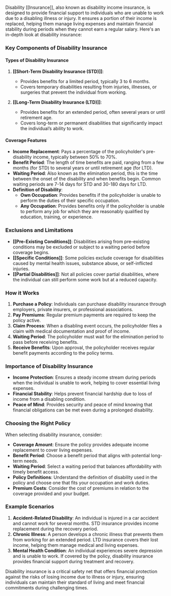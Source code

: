 Disability [[Insurance]], also known as disability income insurance, is designed to provide financial support to individuals who are unable to work due to a disabling illness or injury. It ensures a portion of their income is replaced, helping them manage living expenses and maintain financial stability during periods when they cannot earn a regular salary. Here's an in-depth look at disability insurance:

### Key Components of Disability Insurance

#### Types of Disability Insurance
1. **[[Short-Term Disability Insurance (STD)]]**:
   - Provides benefits for a limited period, typically 3 to 6 months.
   - Covers temporary disabilities resulting from injuries, illnesses, or surgeries that prevent the individual from working.

2. **[[Long-Term Disability Insurance (LTD)]]**:
   - Provides benefits for an extended period, often several years or until retirement age.
   - Covers long-term or permanent disabilities that significantly impact the individual’s ability to work.

#### Coverage Features
- **Income Replacement**: Pays a percentage of the policyholder's pre-disability income, typically between 50% to 70%.
- **Benefit Period**: The length of time benefits are paid, ranging from a few months (for STD) to several years or until retirement age (for LTD).
- **Waiting Period**: Also known as the elimination period, this is the time between the onset of the disability and when benefits begin. Common waiting periods are 7-14 days for STD and 30-180 days for LTD.
- **Definition of Disability**:
  - **Own Occupation**: Provides benefits if the policyholder is unable to perform the duties of their specific occupation.
  - **Any Occupation**: Provides benefits only if the policyholder is unable to perform any job for which they are reasonably qualified by education, training, or experience.

### Exclusions and Limitations
- **[[Pre-Existing Conditions]]**: Disabilities arising from pre-existing conditions may be excluded or subject to a waiting period before coverage begins.
- **[[Specific Conditions]]**: Some policies exclude coverage for disabilities caused by mental health issues, substance abuse, or self-inflicted injuries.
- **[[Partial Disabilities]]**: Not all policies cover partial disabilities, where the individual can still perform some work but at a reduced capacity.

### How it Works
1. **Purchase a Policy**: Individuals can purchase disability insurance through employers, private insurers, or professional associations.
2. **Pay Premiums**: Regular premium payments are required to keep the policy active.
3. **Claim Process**: When a disabling event occurs, the policyholder files a claim with medical documentation and proof of income.
4. **Waiting Period**: The policyholder must wait for the elimination period to pass before receiving benefits.
5. **Receive Benefits**: Upon approval, the policyholder receives regular benefit payments according to the policy terms.

### Importance of Disability Insurance
- **Income Protection**: Ensures a steady income stream during periods when the individual is unable to work, helping to cover essential living expenses.
- **Financial Stability**: Helps prevent financial hardship due to loss of income from a disabling condition.
- **Peace of Mind**: Provides security and peace of mind knowing that financial obligations can be met even during a prolonged disability.

### Choosing the Right Policy
When selecting disability insurance, consider:
- **Coverage Amount**: Ensure the policy provides adequate income replacement to cover living expenses.
- **Benefit Period**: Choose a benefit period that aligns with potential long-term needs.
- **Waiting Period**: Select a waiting period that balances affordability with timely benefit access.
- **Policy Definitions**: Understand the definition of disability used in the policy and choose one that fits your occupation and work duties.
- **Premium Costs**: Consider the cost of premiums in relation to the coverage provided and your budget.

### Example Scenarios
1. **Accident-Related Disability**: An individual is injured in a car accident and cannot work for several months. STD insurance provides income replacement during the recovery period.
2. **Chronic Illness**: A person develops a chronic illness that prevents them from working for an extended period. LTD insurance covers their lost income, helping them manage medical and living expenses.
3. **Mental Health Condition**: An individual experiences severe depression and is unable to work. If covered by the policy, disability insurance provides financial support during treatment and recovery.

Disability insurance is a critical safety net that offers financial protection against the risks of losing income due to illness or injury, ensuring individuals can maintain their standard of living and meet financial commitments during challenging times.